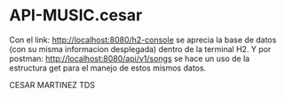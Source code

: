 # API-MUSIC.cesar

Con el link: <http://localhost:8080/h2-console> se aprecia la base de datos (con su misma informacion desplegada) dentro de la terminal H2. Y por postman: <http://localhost:8080/api/v1/songs> se hace un uso de la estructura get para el manejo de estos mismos datos.

CESAR MARTINEZ TDS
